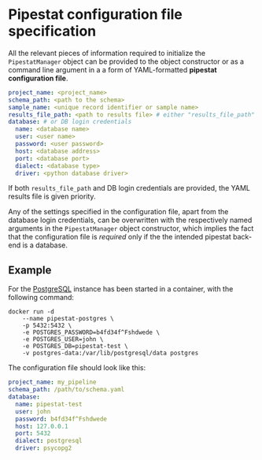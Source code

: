 # Pipestat configuration file specification

All the relevant pieces of information required to initialize the `PipestatManager` object can be provided to the object constructor or as a command line argument in a a form of YAML-formatted **pipestat configuration file**.

```yaml
project_name: <project_name>
schema_path: <path to the schema>
sample_name: <unique record identifier or sample name>
results_file_path: <path to results file> # either "results_file_path"
database: # or DB login credentials
  name: <database name>
  user: <user name>
  password: <user password>
  host: <database address>
  port: <database port>
  dialect: <database type>
  driver: <python database driver>
```

If both `results_file_path` and DB login credentials are provided, the YAML results file is given priority.

Any of the settings specified in the configuration file, apart from the database login credentials, can be overwritten with the respectively named arguments in the `PipestatManager` object constructor, which implies the fact that the configuration file is *required* only if the the intended pipestat back-end is a database.

## Example

For the [PostgreSQL](https://www.postgresql.org/) instance has been started in a container, with the following command:

```console
docker run -d
    --name pipestat-postgres \
    -p 5432:5432 \
    -e POSTGRES_PASSWORD=b4fd34f^Fshdwede \
    -e POSTGRES_USER=john \
    -e POSTGRES_DB=pipestat-test \
    -v postgres-data:/var/lib/postgresql/data postgres
```

The configuration file should look like this:

```yaml
project_name: my_pipeline
schema_path: /path/to/schema.yaml
database:
  name: pipestat-test
  user: john
  password: b4fd34f^Fshdwede
  host: 127.0.0.1
  port: 5432
  dialect: postgresql
  driver: psycopg2
```
